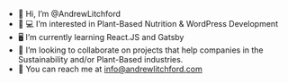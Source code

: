- 👋 Hi, I’m @AndrewLitchford
- 🌱 💻 I’m interested in Plant-Based Nutrition & WordPress Development
- 🖥 I’m currently learning React.JS and Gatsby
- 🤝 I’m looking to collaborate on projects that help companies in the Sustainability and/or Plant-Based industries. 
- 📩 You can reach me at info@andrewlitchford.com

<!---
AndrewLitchford/AndrewLitchford is a ✨ special ✨ repository because its `README.md` (this file) appears on your GitHub profile.
You can click the Preview link to take a look at your changes.
--->
